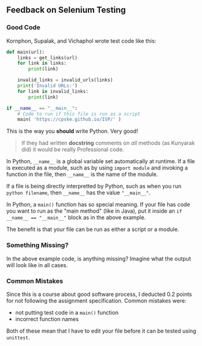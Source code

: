 ## Feedback on Selenium Testing

### Good Code

Kornphon, Supalak, and Vichaphol wrote test code like this:

```python
def main(url):
    links = get_links(url)
    for link in links:
        print(link)

    invalid_links = invalid_urls(links)
    print('Invalid URLs:')
    for link in invalid_links:
        print(link)

if __name__ == "__main__":
    # Code to run if this file is run as a script
    main( 'https://cpske.github.io/ISP/' )
```

This is the way you **should** write Python. Very good!

> If they had written **docstring** comments 
> on *all* methods (as Kunyarak did) it would be really Professional code.

In Python, `__name__` is a global variable set automatically at runtime.
If a file is executed as a module, such as by using `import module` 
and invoking a function in the file, then `__name__` is the name of the module.

If a file is being directly interpretted by Python, such as when you run
`python filename`, then `__name__` has the value `"__main__"`.

In Python, a `main()` function has so special meaning.
If your file has code you want to run as the "main method" (like in Java), 
put it inside an `if __name__ == "__main__"` block as in the above example.

The benefit is that your file can be run as either a script or a module.

### Something Missing?

In the above example code, is anything missing?
Imagine what the output will look like in all cases.

### Common Mistakes

Since this is a course about good software process,
I deducted 0.2 points for not following the assignment specification.
Common mistakes were:

* not putting test code in a `main()` function 
* incorrect function names

Both of these mean that I have to edit your file before it can be tested using `unittest`.
